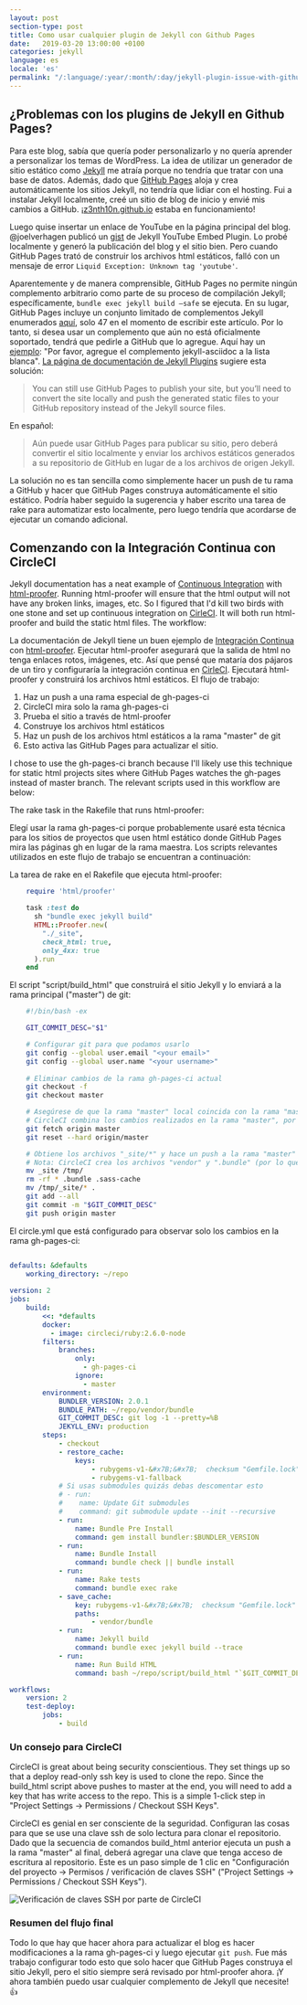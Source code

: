 ```yaml
---
layout: post
section-type: post
title: Como usar cualquier plugin de Jekyll con Github Pages
date:   2019-03-20 13:00:00 +0100
categories: jekyll
language: es
locale: 'es'
permalink: "/:language/:year/:month/:day/jekyll-plugin-issue-with-github-pages.html"
---
```


## ¿Problemas con los plugins de Jekyll en Github Pages?

Para este blog, sabía que quería poder personalizarlo y no quería aprender a personalizar los temas de WordPress. La idea de utilizar un generador de sitio estático como [Jekyll](https://jekyllrb.com) me atraía porque no tendría que tratar con una base de datos. Además, dado que [GitHub Pages](https://pages.github.com) aloja y crea automáticamente los sitios Jekyll, no tendría que lidiar con el hosting. Fui a instalar Jekyll localmente, creé un sitio de blog de inicio y envié mis cambios a GitHub. ¡[z3nth10n.github.io](/) estaba en funcionamiento!

Luego quise insertar un enlace de YouTube en la página principal del blog. @joelverhagen publicó un [gist](https://gist.github.com/joelverhagen/1805814) de Jekyll YouTube Embed Plugin. Lo probé localmente y generó la publicación del blog y el sitio bien. Pero cuando GitHub Pages trató de construir los archivos html estáticos, falló con un mensaje de error `Liquid Exception: Unknown tag 'youtube'`.

Aparentemente y de manera comprensible, GitHub Pages no permite ningún complemento arbitrario como parte de su proceso de compilación Jekyll; específicamente, `bundle exec jekyll build —safe` se ejecuta. En su lugar, GitHub Pages incluye un conjunto limitado de complementos Jekyll enumerados [aquí](https://pages.github.com/versions/), solo 47 en el momento de escribir este artículo. Por lo tanto, si desea usar un complemento que aún no está oficialmente soportado, tendrá que pedirle a GitHub que lo agregue. Aquí hay un [ejemplo](https://github.com/jekyll/jekyll/issues/325): "Por favor, agregue el complemento jekyll-asciidoc a la lista blanca". [La página de documentación de Jekyll Plugins](http://jekyllrb.com/docs/plugins/) sugiere esta solución:

> You can still use GitHub Pages to publish your site, but you’ll need to convert the site locally and push the generated static files to your GitHub repository instead of the Jekyll source files.

En español:

> Aún puede usar GitHub Pages para publicar su sitio, pero deberá convertir el sitio localmente y enviar los archivos estáticos generados a su repositorio de GitHub en lugar de a los archivos de origen Jekyll.

La solución no es tan sencilla como simplemente hacer un push de tu rama a GitHub y hacer que GitHub Pages construya automáticamente el sitio estático. Podría haber seguido la sugerencia y haber escrito una tarea de rake para automatizar esto localmente, pero luego tendría que acordarse de ejecutar un comando adicional.

## Comenzando con la Integración Continua con CircleCI

Jekyll documentation has a neat example of [Continuous Integration](http://jekyllrb.com/docs/continuous-integration/) with [html-proofer](https://github.com/gjtorikian/html-proofer). Running html-proofer will ensure that the html output will not have any broken links, images, etc. So I figured that I'd kill two birds with one stone and set up continuous integration on [CirleCI](https://circleci.com/). It will both run html-proofer and build the static html files. The workflow:

La documentación de Jekyll tiene un buen ejemplo de [Integración Continua](http://jekyllrb.com/docs/continuous-integration/) con [html-proofer](https://github.com/gjtorikian/html-proofer). Ejecutar html-proofer asegurará que la salida de html no tenga enlaces rotos, imágenes, etc. Así que pensé que mataría dos pájaros de un tiro y configuraría la integración continua en [CirleCI](https://circleci.com/). Ejecutará html-proofer y construirá los archivos html estáticos. El flujo de trabajo:

1.  Haz un push a una rama especial de gh-pages-ci
2.  CircleCI mira solo la rama gh-pages-ci
3.  Prueba el sitio a través de html-proofer
4.  Construye los archivos html estáticos
5.  Haz un push de los archivos html estáticos a la rama "master" de git
6.  Esto activa las GitHub Pages para actualizar el sitio.

I chose to use the gh-pages-ci branch because I'll likely use this technique for static html projects sites where GitHub Pages watches the gh-pages instead of master branch. The relevant scripts used in this workflow are below:

The rake task in the Rakefile that runs html-proofer:

Elegí usar la rama gh-pages-ci porque probablemente usaré esta técnica para los sitios de proyectos que usen html estático donde GitHub Pages mira las páginas gh en lugar de la rama maestra. Los scripts relevantes utilizados en este flujo de trabajo se encuentran a continuación:

La tarea de rake en el Rakefile que ejecuta html-proofer:

```ruby
    require 'html/proofer'

    task :test do
      sh "bundle exec jekyll build"
      HTML::Proofer.new(
        "./_site",
        check_html: true,
        only_4xx: true
      ).run
    end

```

El script "script/build_html" que construirá el sitio Jekyll y lo enviará a la rama principal ("master") de git:

```bash
    #!/bin/bash -ex

    GIT_COMMIT_DESC="$1"

    # Configurar git para que podamos usarlo
    git config --global user.email "<your email>"
    git config --global user.name "<your username>"
    
    # Eliminar cambios de la rama gh-pages-ci actual
    git checkout -f
    git checkout master

    # Asegúrese de que la rama "master" local coincida con la rama "master" remota
    # CircleCI combina los cambios realizados en la rama "master", por lo que es necesario restablecerlo
    git fetch origin master
    git reset --hard origin/master

    # Obtiene los archivos "_site/*" y hace un push a la rama "master"
    # Nota: CircleCI crea los archivos "vendor" y ".bundle" (por lo que sería conveniente borrarlos)
    mv _site /tmp/
    rm -rf * .bundle .sass-cache
    mv /tmp/_site/* .
    git add --all
    git commit -m "$GIT_COMMIT_DESC"
    git push origin master

```

El circle.yml que está configurado para observar solo los cambios en la rama gh-pages-ci:

```yaml

defaults: &defaults
    working_directory: ~/repo
    
version: 2
jobs:
    build:
        <<: *defaults
        docker:
          - image: circleci/ruby:2.6.0-node
        filters:
            branches:
                only:
                  - gh-pages-ci
                ignore:
                  - master
        environment:
            BUNDLER_VERSION: 2.0.1
            BUNDLE_PATH: ~/repo/vendor/bundle
            GIT_COMMIT_DESC: git log -1 --pretty=%B
            JEKYLL_ENV: production
        steps:
            - checkout
            - restore_cache:
                keys:
                    - rubygems-v1-&#x7B;&#x7B;  checksum "Gemfile.lock" &#x7D;&#x7D;
                    - rubygems-v1-fallback
            # Si usas submodules quizás debas descomentar esto
            # - run:
            #    name: Update Git submodules
            #    command: git submodule update --init --recursive
            - run:
                name: Bundle Pre Install
                command: gem install bundler:$BUNDLER_VERSION
            - run:
                name: Bundle Install
                command: bundle check || bundle install
            - run:
                name: Rake tests
                command: bundle exec rake
            - save_cache:
                key: rubygems-v1-&#x7B;&#x7B;  checksum "Gemfile.lock" &#x7D;&#x7D;
                paths:
                    - vendor/bundle
            - run:
                name: Jekyll build
                command: bundle exec jekyll build --trace
            - run:
                name: Run Build HTML
                command: bash ~/repo/script/build_html "`$GIT_COMMIT_DESC`"

workflows:
    version: 2
    test-deploy:
        jobs:
            - build
```

### Un consejo para CircleCI

CircleCI is great about being security conscientious. They set things up so that a deploy read-only ssh key is used to clone the repo. Since the build_html script above pushes to master at the end, you will need to add a key that has write access to the repo. This is a simple 1-click step in "Project Settings -> Permissions / Checkout SSH Keys".

CircleCI es genial en ser consciente de la seguridad. Configuran las cosas para que se use una clave ssh de solo lectura para clonar el repositorio. Dado que la secuencia de comandos build_html anterior ejecuta un push a la rama "master" al final, deberá agregar una clave que tenga acceso de escritura al repositorio. Este es un paso simple de 1 clic en "Configuración del proyecto -> Permisos / verificación de claves SSH" ("Project Settings -> Permissions / Checkout SSH Keys").

![Verificación de claves SSH por parte de CircleCI](/img/blogs/circleci-checkout-ssh-keys.png "CircleCI Checkout SSH Keys")

### Resumen del flujo final

Todo lo que hay que hacer ahora para actualizar el blog es hacer modificaciones a la rama gh-pages-ci y luego ejecutar `git push`. Fue más trabajo configurar todo esto que solo hacer que GitHub Pages construya el sitio Jekyll, pero el sitio siempre será revisado por html-proofer ahora. ¡Y ahora también puedo usar cualquier complemento de Jekyll que necesite! :thumbsup:
